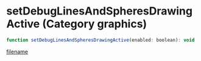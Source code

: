 # setDebugLinesAndSpheresDrawingActive (Category graphics)

```js
function setDebugLinesAndSpheresDrawingActive(enabled: boolean): void
```

[filename](setDebugLinesAndSpheresDrawingActive_m.md ':include')